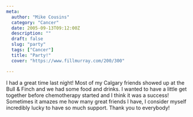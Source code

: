```yaml
---
meta:
  author: "Mike Cousins"
  category: "Cancer"
  date: 2005-09-13T09:12:00Z
  description: ""
  draft: false
  slug: "party"
  tags: ["Cancer"]
  title: "Party!"
  cover: "https://www.fillmurray.com/200/300"

---
```


I had a great time last night! Most of my Calgary friends showed up at the Bull
& Finch and we had some food and drinks. I wanted to have a little get together
before chemotherapy started and I think it was a success! Sometimes it amazes me
how many great friends I have, I consider myself incredibly lucky to have so
much support. Thank you to everybody!